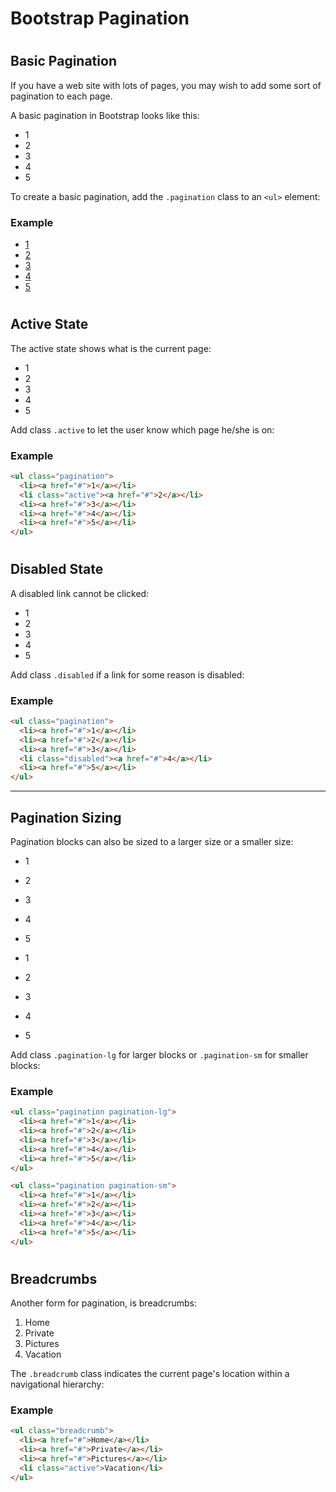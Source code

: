 Bootstrap Pagination
====================

# 

# 

Basic Pagination
----------------

If you have a web site with lots of pages, you may wish to add some sort of pagination to each page.

A basic pagination in Bootstrap looks like this:

-   1
-   2
-   3
-   4
-   5

To create a basic pagination, add the `.pagination` class to an `<ul>` element:

### Example

<ul class="pagination">
  <li><a href="#">1</a></li>
  <li><a href="#">2</a></li>
  <li><a href="#">3</a></li>
  <li><a href="#">4</a></li>
  <li><a href="#">5</a></li>
</ul>

# 

Active State
------------

The active state shows what is the current page:

-   1
-   2
-   3
-   4
-   5

Add class `.active` to let the user know which page he/she is on:

### Example

``` html
<ul class="pagination">
  <li><a href="#">1</a></li>
  <li class="active"><a href="#">2</a></li>
  <li><a href="#">3</a></li>
  <li><a href="#">4</a></li>
  <li><a href="#">5</a></li>
</ul>
```

#  

#  

Disabled State
--------------

A disabled link cannot be clicked:

-   1
-   2
-   3
-   4
-   5

Add class `.disabled` if a link for some reason is disabled:

### Example

``` html
<ul class="pagination">
  <li><a href="#">1</a></li>
  <li><a href="#">2</a></li>
  <li><a href="#">3</a></li>
  <li class="disabled"><a href="#">4</a></li>
  <li><a href="#">5</a></li>
</ul>
```

* * * * *

Pagination Sizing
-----------------

Pagination blocks can also be sized to a larger size or a smaller size:

-   1
-   2
-   3
-   4
-   5

-   1
-   2
-   3
-   4
-   5

Add class `.pagination-lg` for larger blocks or `.pagination-sm` for smaller blocks:

### Example

``` html
<ul class="pagination pagination-lg">
  <li><a href="#">1</a></li>
  <li><a href="#">2</a></li>
  <li><a href="#">3</a></li>
  <li><a href="#">4</a></li>
  <li><a href="#">5</a></li>
</ul>

<ul class="pagination pagination-sm">
  <li><a href="#">1</a></li>
  <li><a href="#">2</a></li>
  <li><a href="#">3</a></li>
  <li><a href="#">4</a></li>
  <li><a href="#">5</a></li>
</ul>
``` 

#  

Breadcrumbs
-----------

Another form for pagination, is breadcrumbs:

1.  Home
2.  Private
3.  Pictures
4.  Vacation

The `.breadcrumb` class indicates the current page's location within a navigational hierarchy:

### Example

``` html
<ul class="breadcrumb">
  <li><a href="#">Home</a></li>
  <li><a href="#">Private</a></li>
  <li><a href="#">Pictures</a></li>
  <li class="active">Vacation</li>
</ul>
```